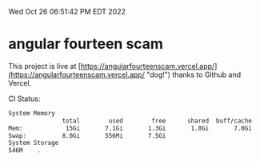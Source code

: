 Wed Oct 26 06:51:42 PM EDT 2022

# angular fourteen scam


This project is live at [https://angularfourteenscam.vercel.app/](https://angularfourteenscam.vercel.app/ "dog!") thanks to Github and Vercel.

CI Status: 

```bash
System Memory
               total        used        free      shared  buff/cache   available
Mem:            15Gi       7.1Gi       1.3Gi       1.0Gi       7.0Gi       6.8Gi
Swap:          8.0Gi       556Mi       7.5Gi
System Storage
546M	.
```
